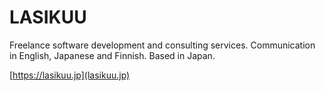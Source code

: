 # LASIKUU

Freelance software development and consulting services. Communication in English, Japanese and Finnish. Based in Japan.

[https://lasikuu.jp](lasikuu.jp)
